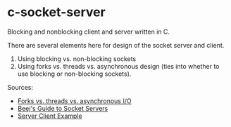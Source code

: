 # c-socket-server
Blocking and nonblocking client and server written in C.

There are several elements here for design of the socket server and client.

1. Using blocking vs. non-blocking sockets
2. Using forks vs. threads vs. asynchronous design (ties into whether to use blocking or non-blocking sockets).

Sources:
- [Forks vs. threads vs. asynchronous I/O](https://www.remwebdevelopment.com/blog/overview-of-forks-threads-and-asynchronous-io-133.html)
- [Beej's Guide to Socket Servers](https://beej.us/guide/bgnet/html/)
- [Server Client Example](https://www.binarytides.com/server-client-example-c-sockets-linux/)
